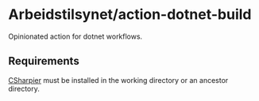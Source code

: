 # Arbeidstilsynet/action-dotnet-build

Opinionated action for dotnet workflows.

## Requirements

[CSharpier](https://csharpier.com) must be installed in the working directory or an ancestor directory.
